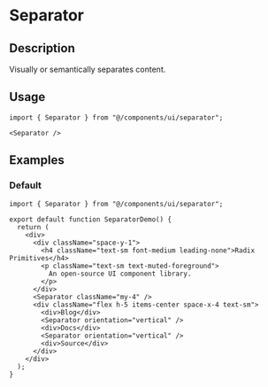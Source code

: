 # Separator

## Description

Visually or semantically separates content.

## Usage

```tsx
import { Separator } from "@/components/ui/separator";
```

```tsx
<Separator />
```

## Examples

### Default

```tsx
import { Separator } from "@/components/ui/separator";

export default function SeparatorDemo() {
  return (
    <div>
      <div className="space-y-1">
        <h4 className="text-sm font-medium leading-none">Radix Primitives</h4>
        <p className="text-sm text-muted-foreground">
          An open-source UI component library.
        </p>
      </div>
      <Separator className="my-4" />
      <div className="flex h-5 items-center space-x-4 text-sm">
        <div>Blog</div>
        <Separator orientation="vertical" />
        <div>Docs</div>
        <Separator orientation="vertical" />
        <div>Source</div>
      </div>
    </div>
  );
}
```
